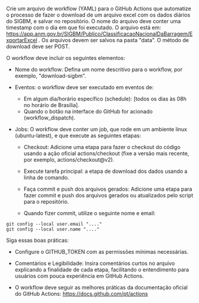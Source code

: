 Crie um arquivo de workflow (YAML) para o GitHub Actions que automatize o processo de fazer o download de um arquivo excel com os dados diários do SIGBM, e salvar no repositório. O nome do arquivo deve conter uma timestamp com o dia em que foi executado. O arquivo está em: https://app.anm.gov.br/SIGBM/Publico/ClassificacaoNacionalDaBarragem/ExportarExcel . Os arquivos devem ser salvos na pasta "data". O método de download deve ser POST.

O workflow deve incluir os seguintes elementos:

- Nome do workflow: Defina um nome descritivo para o workflow, por exemplo, "download-sigbm".

- Eventos: o workflow deve ser executado em eventos de:
  - Em algum dia/horário específico (schedule): [todos os dias às 08h no horário de Brasília].
  - Quando o botão na interface do GitHub for acionado (workflow_dispatch).

- Jobs: O workflow deve conter um job, que rode em um ambiente linux (ubuntu-latest), e que execute as seguintes etapas:

  - Checkout: Adicione uma etapa para fazer o checkout do código usando a ação oficial actions/checkout (fixe a versão mais recente, por exemplo, actions/checkout@v2).

  - Execute tarefa principal: a etapa de download dos dados usando a linha de comando.
  
  - Faça commit e push dos arquivos gerados: Adicione uma etapa para fazer commit e push dos arquivos gerados ou atualizados pelo script para o repositório. 
  
  - Quando fizer commit, utilize o seguinte nome e email:
  
```
git config --local user.email "...."
git config --local user.name "...."
```  

Siga essas boas práticas:

- Configure o GITHUB_TOKEN com as permissões mínimas necessárias.

- Comentários e Legibilidade: Insira comentários curtos no arquivo explicando a finalidade de cada etapa, facilitando o entendimento para usuários com pouca experiência em GitHub Actions.
        
- O workflow deve seguir as melhores práticas da documentação oficial do GitHub Actions: https://docs.github.com/pt/actions
